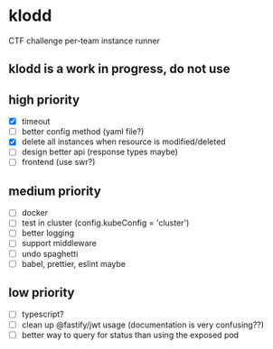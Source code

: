 # klodd
CTF challenge per-team instance runner

## klodd is a work in progress, do not use

## high priority
- [x] timeout
- [ ] better config method (yaml file?)
- [x] delete all instances when resource is modified/deleted
- [ ] design better api (response types maybe)
- [ ] frontend (use swr?)

## medium priority
- [ ] docker
- [ ] test in cluster (config.kubeConfig = 'cluster')
- [ ] better logging
- [ ] support middleware
- [ ] undo spaghetti
- [ ] babel, prettier, eslint maybe

## low priority
- [ ] typescript?
- [ ] clean up @fastify/jwt usage (documentation is very confusing??)
- [ ] better way to query for status than using the exposed pod
